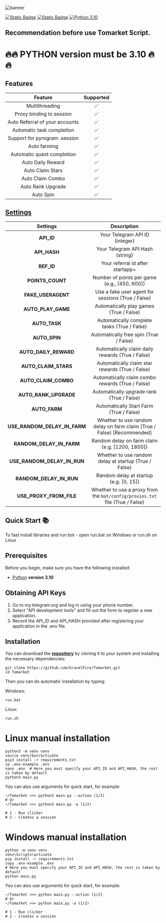 ![banner](https://i.ibb.co/MDH5P8y/image.png)

[![Static Badge](https://img.shields.io/badge/Telegram-Bot%20Link-Link?style=for-the-badge&logo=Telegram&logoColor=white&logoSize=auto&color=blue)](https://t.me/Tomarket_ai_bot/app?startapp=00006uXQ)
[![Static Badge](https://img.shields.io/badge/Telegram-Channel-Link?style=for-the-badge&logo=Telegram&logoColor=white&logoSize=auto&color=blue)](https://t.me/CryptoBotScript)
[![Python 3.10](https://img.shields.io/badge/Python-3.10-blue?style=for-the-badge&logo=Python&logoColor=white)](https://www.python.org/downloads/release/python-3100/)

## Recommendation before use Tomarket Script.

# 🔥🔥 PYTHON version must be 3.10 🔥🔥

## Features

|                               Feature                                | Supported |
|:-------------------------------------------------------------------:|:---------:|
|                           Multithreading                            |     ✅     |
|                    Proxy binding to session                         |     ✅     |
|                 Auto Referral of your accounts                      |     ✅     |
|                    Automatic task completion                        |     ✅     |
|                  Support for pyrogram .session                      |     ✅     |
|                           Auto farming                              |     ✅     |
|                    Automatic quest completion                       |     ✅     |
|                      Auto Daily Reward                              |     ✅     |
|                       Auto Claim Stars                              |     ✅     |
|                       Auto Claim Combo                              |     ✅     |
|                       Auto Rank Upgrade                             |     ✅     |
|                           Auto Spin                                 |     ✅     |


## [Settings](https://github.com/GravelFire/Tomarket/blob/main/.env-example/)
|        Settings         |                                      Description                                       |
|:-----------------------:|:--------------------------------------------------------------------------------------:|
|  **API_ID**             |        Your Telegram API ID (integer)                                                  |
|  **API_HASH**           |        Your Telegram API Hash (string)                                                 |
|  **REF_ID**             |        Your referral id after startapp=                             |
| **POINTS_COUNT**        | Number of points per game (e.g., [450, 600]) |
|  **FAKE_USERAGENT**     |        Use a fake user agent for sessions (True / False)                               |
|  **AUTO_PLAY_GAME**     |        Automatically play games (True / False)                                         |
|  **AUTO_TASK**          |        Automatically complete tasks (True / False)                                     |
|  **AUTO_SPIN**          |        Automatically free spin (True / False)                                     |
|  **AUTO_DAILY_REWARD**  |        Automatically claim daily rewards (True / False)                                |
|  **AUTO_CLAIM_STARS**  |        Automatically claim star rewards (True / False)                                 |
|  **AUTO_CLAIM_COMBO**   |        Automatically claim combo rewards (True / False)                                |
|    **AUTO_RANK_UPGRADE**    |                  Automatically upgrade rank (True / False)                   |
|    **AUTO_FARM**    |                  Automatically Start Farm (True / False)                   |
|    **USE_RANDOM_DELAY_IN_FARM**    |   Whether to use random delay on farm claim (True / False) [Recommended]   |
| **RANDOM_DELAY_IN_FARM** |        Random delay on farm claim (e.g. [1200, 1800])|
| **USE_RANDOM_DELAY_IN_RUN** | Whether to use random delay at startup (True / False)                              |
| **RANDOM_DELAY_IN_RUN** |        Random delay at startup (e.g. [0, 15])                                          |
| **USE_PROXY_FROM_FILE** |        Whether to use a proxy from the `bot/config/proxies.txt` file (True / False)    |

## Quick Start 📚

To fast install libraries and run bot - open run.bat on Windows or run.sh on Linux

## Prerequisites
Before you begin, make sure you have the following installed:
- [Python](https://www.python.org/downloads/) **version 3.10**

## Obtaining API Keys
1. Go to my.telegram.org and log in using your phone number.
2. Select "API development tools" and fill out the form to register a new application.
3. Record the API_ID and API_HASH provided after registering your application in the .env file.

## Installation
You can download the [**repository**](https://github.com/outputman/Tomarket) by cloning it to your system and installing the necessary dependencies:
```shell
git clone https://github.com/GravelFire/Tomarket.git
cd Tomarket
```

Then you can do automatic installation by typing:

Windows:
```shell
run.bat
```

Linux:
```shell
run.sh
```

# Linux manual installation
```shell
python3 -m venv venv
source venv/bin/activate
pip3 install -r requirements.txt
cp .env-example .env
nano .env  # Here you must specify your API_ID and API_HASH, the rest is taken by default
python3 main.py
```

You can also use arguments for quick start, for example:
```shell
~/Tomarket >>> python3 main.py --action (1/2)
# Or
~/Tomarket >>> python3 main.py -a (1/2)

# 1 - Run clicker
# 2 - Creates a session
```

# Windows manual installation
```shell
python -m venv venv
venv\Scripts\activate
pip install -r requirements.txt
copy .env-example .env
# Here you must specify your API_ID and API_HASH, the rest is taken by default
python main.py
```

You can also use arguments for quick start, for example:
```shell
~/Tomarket >>> python main.py --action (1/2)
# Or
~/Tomarket >>> python main.py -a (1/2)

# 1 - Run clicker
# 2 - Creates a session
```